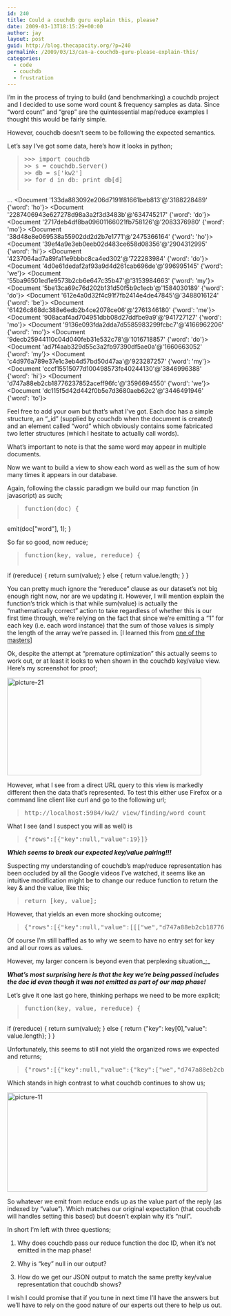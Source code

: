 ```yaml
---
id: 240
title: Could a couchdb guru explain this, please?
date: 2009-03-13T18:15:29+00:00
author: jay
layout: post
guid: http://blog.thecapacity.org/?p=240
permalink: /2009/03/13/can-a-couchdb-guru-please-explain-this/
categories:
  - code
  - couchdb
  - frustration
---
```

I’m in the process of trying to build (and benchmarking) a couchdb project and I decided to use some word count & frequency samples as data. Since “word count” and “grep” are the quintessential map/reduce examples I thought this would be fairly simple.

However, couchdb doesn’t seem to be following the expected semantics.

Let’s say I’ve got some data, here’s how it looks in python;

> <pre>>>> import couchdb
>>> s = couchdb.Server()
>>> db = s['kw2']
>>> for d in db: print db[d]
...
<Document '133da883092e206d7191f81661beb813'@'3188228489' {'word': 'ho'}>
<Document '2287406943e627278d98a3a2f3d3483b'@'634745217' {'word': 'do'}>
<Document '2717deb4df8ba09601166021fb758126'@'2083376980' {'word': 'mo'}>
<Document '38d48e8e069538a55902dd2d2b7e1771'@'2475366164' {'word': 'ho'}>
<Document '39ef4a9e3eb0eeb02d483ce658d08356'@'2904312995' {'word': 'hi'}>
<Document '4237064ad7a89fa11e9bbbc8ca4ed302'@'722283984' {'word': 'do'}>
<Document '4d0e61dedaf2af93a9d4d261cab696de'@'996995145' {'word': 'we'}>
<Document '55ba96501ed1e9573b2cb6e647c35b47'@'3153984663' {'word': 'my'}>
<Document '5be13ca69c76d202b131d50f5b9c1ecb'@'1584030189' {'word': 'do'}>
<Document '612e4a0d32f4c91f7fb2414e4de47845'@'3488016124' {'word': 'be'}>
<Document '61426c868dc388e6edb2b4ce2078ce06'@'2761346180' {'word': 'me'}>
<Document '908acaf4ad704951dbb08d27ddfbe9a9'@'941727127' {'word': 'mo'}>
<Document '9136e093fda2dda7d5585983299fcbc7'@'4166962206' {'word': 'mo'}>
<Document '9decb25944110c04d040feb31e532c78'@'1016718857' {'word': 'do'}>
<Document 'ad7f4aab329d55c3a2fb97390df5ae0a'@'1660663052' {'word': 'my'}>
<Document 'c4d976a789e37e1c3eb4d57bd50d47aa'@'923287257' {'word': 'my'}>
<Document 'cccf15515077d100498573fe40244130'@'3846996388' {'word': 'hi'}>
<Document 'd747a88eb2cb18776237852aceff96fc'@'3596694550' {'word': 'we'}>
<Document 'dc115f5d42d442f0b5e7d3680aeb62c2'@'3446491946' {'word': 'to'}></pre>

Feel free to add your own but that’s what I’ve got. Each doc has a simple structure, an “_id” (supplied by couchdb when the document is created) and an element called “word” which obviously contains some fabricated two letter structures (which I hesitate to actually call words).

What’s important to note is that the same word may appear in multiple documents.

Now we want to build a view to show each word as well as the sum of how many times it appears in our database.

Again, following the classic paradigm we build our map function (in javascript) as such;

> <pre>function(doc) {
  emit(doc["word"], 1);
}</pre>

So far so good, now reduce;

> <pre>function(key, value, rereduce) {
   if (rereduce) {
      return sum(value);
   }
   else {
      return value.length;
   }
}</pre>

You can pretty much ignore the “rereduce” clause as our dataset’s not big enough right now, nor are we updating it. However, I will mention explain the function’s trick which is that while sum(value) is actually the “mathematically correct” action to take regardless of whether this is our first time through, we’re relying on the fact that since we’re emitting a “1” for each key (i.e. each word instance) that the sum of those values is simply the length of the array we’re passed in. [I learned this from [one of the masters](http://jchris.mfdz.com/posts/106)]

Ok, despite the attempt at “premature optimization” this actually seems to work out, or at least it looks to when shown in the couchdb key/value view. Here’s my screenshot for proof;

[<img class="aligncenter size-medium wp-image-243" title="picture-21" src="http://blog.thecapacity.org/wp-content/uploads/2009/03/picture-21-300x151.png" alt="picture-21" width="450" height="226" srcset="http://blog.thecapacity.org/wp-content/uploads/2009/03/picture-21-300x151.png 300w, http://blog.thecapacity.org/wp-content/uploads/2009/03/picture-21-1024x516.png 1024w" sizes="(max-width: 450px) 100vw, 450px" />](http://blog.thecapacity.org/wp-content/uploads/2009/03/picture-21.png)

However, what I see from a direct URL query to this view is markedly different then the data that’s represented. To test this either use Firefox or a command line client like curl and go to the following url;

> <pre>http://localhost:5984/kw2/_view/finding/word_count</pre>

What I see (and I suspect you will as well) is

> <pre>{"rows":[{"key":null,"value":19}]}</pre>

**_Which seems to break our expected key/value pairing!!!_**

Suspecting my understanding of couchdb’s map/reduce representation has been occluded by all the Google videos I’ve watched, it seems like an intuitive modification might be to change our reduce function to return the key & and the value, like this;

> <pre>return [key, value];</pre>

However, that yields an even more shocking outcome;

> <pre>{"rows":[{"key":null,"value":[[["we","d747a88eb2cb18776237852aceff96fc"],["we","4d0e61dedaf2af93a9d4d261cab696de"],["to","dc115f5d42d442f0b5e7d3680aeb62c2"],["my","c4d976a789e37e1c3eb4d57bd50d47aa"],["my","ad7f4aab329d55c3a2fb97390df5ae0a"],["my","55ba96501ed1e9573b2cb6e647c35b47"],["mo","9136e093fda2dda7d5585983299fcbc7"],["mo","908acaf4ad704951dbb08d27ddfbe9a9"],["mo","2717deb4df8ba09601166021fb758126"],["me","61426c868dc388e6edb2b4ce2078ce06"],["ho","38d48e8e069538a55902dd2d2b7e1771"],["ho","133da883092e206d7191f81661beb813"],["hi","cccf15515077d100498573fe40244130"],["hi","39ef4a9e3eb0eeb02d483ce658d08356"],["do","9decb25944110c04d040feb31e532c78"],["do","5be13ca69c76d202b131d50f5b9c1ecb"],["do","4237064ad7a89fa11e9bbbc8ca4ed302"],["do","2287406943e627278d98a3a2f3d3483b"],["be","612e4a0d32f4c91f7fb2414e4de47845"]],19]}]}</pre>

Of course I’m still baffled as to why we seem to have no entry set for key and all our rows as values.

However, my larger concern is beyond even that perplexing situation_;_

**_What’s most surprising here is that the key we’re being passed_ _includes the doc id even though it was not emitted as part of our map phase!_** 

Let’s give it one last go here, thinking perhaps we need to be more explicit;

> <pre>function(key, value, rereduce) {
   if (rereduce) {
      return sum(value);
   }
   else {
      return {"key": key[0],"value": value.length};
   }
}</pre>

Unfortunately, this seems to still not yield the organized rows we expected and returns;

> <pre>{"rows":[{"key":null,"value":{"key":["we","d747a88eb2cb18776237852aceff96fc"],"value":19}}]}</pre>

Which stands in high contrast to what couchdb continues to show us;

[<img class="aligncenter size-medium wp-image-244" title="picture-11" src="http://blog.thecapacity.org/wp-content/uploads/2009/03/picture-11-300x149.png" alt="picture-11" width="464" height="230" />](http://blog.thecapacity.org/wp-content/uploads/2009/03/picture-11.png)

So whatever we emit from reduce ends up as the value part of the reply (as indexed by “value”). Which matches our original expectation (that couchdb will handles setting this based) but doesn’t explain why it’s “null”.

In short I’m left with three questions;

1) Why does couchdb pass our reduce function the doc ID, when it’s not emitted in the map phase!

2) Why is “key” null in our output?

3) How do we get our JSON output to match the same pretty key/value representation that couchdb shows?

I wish I could promise that if you tune in next time I’ll have the answers but we’ll have to rely on the good nature of our experts out there to help us out.
